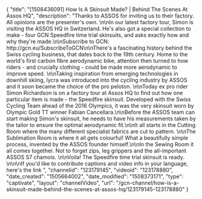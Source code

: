 {
    "title": "[1508436091] How Is A Skinsuit Made? | Behind The Scenes At Assos HQ",
    "description": "Thanks to ASSOS for inviting us to their factory. All opinions are the presenter's own. \n\nIn our latest factory tour, Simon is visiting the ASSOS HQ in Switzerland. He's also got a special collection to make - four GCN Speedfire time trial skinsuits, and asks exactly how and why they're made.\n\nSubscribe to GCN: http:\/\/gcn.eu\/SubscribeToGCN\n\nThere's a fascinating history behind the Swiss cycling business, that dates back to the 19th century. Home to the world's first carbon fibre aerodynamic bike, attention then turned to how riders - and crucially clothing - could be made more aerodynamic to improve speed. \n\nTaking inspiration from emerging technologies in downhill skiing, lycra was introduced into the cycling industry by ASSOS and it soon became the choice of the pro peloton. \n\nToday ex pro rider Simon Richardson is on a factory tour at Assos HQ to find out how one particular item is made - the Speedfire skinsuit. Developed with the Swiss Cycling Team ahead of the 2016 Olympics, it was the very skinsuit worn by Olympic Gold TT winner Fabian Cancellara.\n\nBefore the ASSOS team can start making Simon's skinsuit, he needs to have his measurements taken by the tailor to ensure the optimal aerodynamic fit.\n\nIt all starts in the Cutting Room where the many different specialist fabrics are cut to pattern. \n\nThe Sublimation Room is where it all gets colourful! What a beautifully simple process, invented by the ASSOS founder himself.\n\nIn the Sewing Room it all comes together. Not to forget zips, leg grippers and the all-important ASSOS S7 chamois. \n\nVoila! The Speedfire time trial skinsuit is ready. \n\n\nIf you'd like to contribute captions and video info in your language, here's the link ",
    "channelid": "123179145",
    "videoid": "123178880",
    "date_created": "1505664002",
    "date_modified": "1508373171",
    "type": "captivate",
    "layout": "channelVideo",
    "url": "\/gcn-channel\/how-is-a-skinsuit-made-behind-the-scenes-at-assos-hq\/123179145-123178880"
}